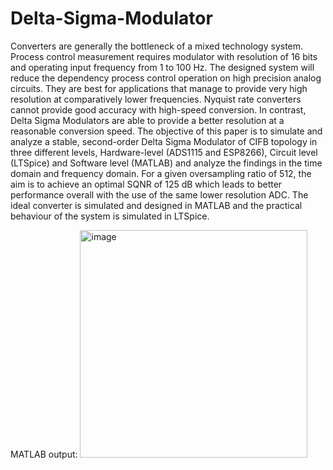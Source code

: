# Delta-Sigma-Modulator
Converters are generally the bottleneck of a mixed technology system. Process control measurement requires modulator with resolution of 16 bits and operating input frequency from 1 to 100 Hz. The designed system will reduce the dependency process control operation on high precision analog circuits. They are best for applications that manage to provide very high resolution at comparatively lower frequencies. Nyquist rate converters cannot provide good accuracy with high-speed conversion. In contrast, Delta Sigma Modulators are able to provide a better resolution at a reasonable conversion speed. The objective of this paper is to simulate and analyze a stable, second-order Delta Sigma Modulator of CIFB topology in three different levels, Hardware-level (ADS1115 and ESP8266), Circuit level (LTSpice) and Software level (MATLAB) and analyze the findings in the time domain and frequency domain. For a given oversampling ratio of 512, the aim is to achieve an optimal SQNR of 125 dB which leads to better performance overall with the use of the same lower resolution ADC. The ideal converter is simulated and designed in MATLAB and the practical behaviour of the system is simulated in LTSpice.

MATLAB output:
<img width="364" alt="image" src="https://github.com/Utpank/Delta-Sigma-Modulator/assets/98480443/d006a152-a89f-4988-a31d-78d2465d2b1a">


